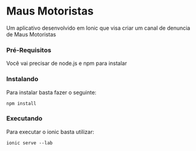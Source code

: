 # Maus Motoristas

Um aplicativo desenvolvido em Ionic que visa criar um canal de denuncia de Maus Motoristas

### Pré-Requisitos

Você vai precisar de node.js e npm para instalar

### Instalando

Para instalar basta fazer o seguinte:

```
npm install
```

### Executando

Para executar o ionic basta utilizar:

```
ionic serve --lab
```

